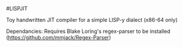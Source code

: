 #LISPJIT

Toy handwritten JIT compiler for a simple LISP-y dialect (x86-64 only)

Dependancies:
Requires Blake Loring's regex-parser to be installed (https://github.com/mmjack/Regex-Parser)
